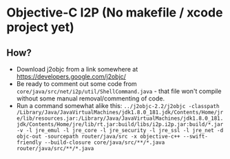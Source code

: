 # Objective-C I2P (No makefile / xcode project yet)

## How?

* Download j2objc from a link somewhere at https://developers.google.com/j2objc/
* Be ready to comment out some code from `core/java/src/net/i2p/util/ShellCommand.java` - that file won't compile without some manual removal/commenting of code.
* Run a command somewhat alike this: `../j2objc-2.2/j2objc -classpath /Library/Java/JavaVirtualMachines/jdk1.8.0_181.jdk/Contents/Home/jre/lib/resources.jar:/Library/Java/JavaVirtualMachines/jdk1.8.0_181.jdk/Contents/Home/jre/lib/rt.jar:build/libs/i2p.i2p.jar:build/*.jar -v -l jre_emul -l jre_core -l jre_security -l jre_ssl -l jre_net -d objc-out -sourcepath router/java/src -x objective-c++ --swift-friendly --build-closure core/java/src/**/*.java router/java/src/**/*.java`


